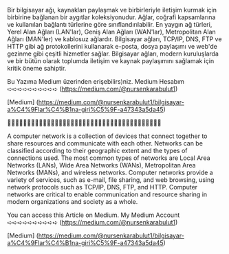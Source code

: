 Bir bilgisayar ağı, kaynakları paylaşmak ve birbirleriyle iletişim kurmak için birbirine bağlanan bir aygıtlar koleksiyonudur. Ağlar, coğrafi kapsamlarına ve kullanılan bağlantı türlerine göre sınıflandırılabilir. En yaygın ağ türleri, Yerel Alan Ağları (LAN'lar), Geniş Alan Ağları (WAN'lar), Metropolitan Alan Ağları (MAN'ler) ve kablosuz ağlardır. Bilgisayar ağları, TCP/IP, DNS, FTP ve HTTP gibi ağ protokollerini kullanarak e-posta, dosya paylaşımı ve web'de gezinme gibi çeşitli hizmetler sağlar. Bilgisayar ağları, modern kuruluşlarda ve bir bütün olarak toplumda iletişim ve kaynak paylaşımını sağlamak için kritik öneme sahiptir.

Bu Yazıma Medium üzerinden erişebilirs)niz.
Medium Hesabım ➪➪➪➪➪➪➪➪➪➪ (https://medium.com/@nursenkarabulut1)

[Medium] (https://medium.com/@nursenkarabulut1/bilgisayar-a%C4%9Flar%C4%B1na-giri%C5%9F-a47343a5da45)


🚀🚀🚀🚀🚀🚀🚀🚀🚀🚀🚀🚀🚀🚀🚀🚀🚀🚀🚀🚀🚀🚀🚀🚀🚀🚀🚀🚀🚀🚀🚀🚀🚀🚀🚀🚀🚀🚀🚀


A computer network is a collection of devices that connect together to share resources and communicate with each other. Networks can be classified according to their geographic extent and the types of connections used. The most common types of networks are Local Area Networks (LANs), Wide Area Networks (WANs), Metropolitan Area Networks (MANs), and wireless networks. Computer networks provide a variety of services, such as e-mail, file sharing, and web browsing, using network protocols such as TCP/IP, DNS, FTP, and HTTP. Computer networks are critical to enable communication and resource sharing in modern organizations and society as a whole.

You can access this Article on Medium.
My Medium Account ➪➪➪➪➪➪➪➪➪➪ (https://medium.com/@nursenkarabulut1)

[Medium] (https://medium.com/@nursenkarabulut1/bilgisayar-a%C4%9Flar%C4%B1na-giri%C5%9F-a47343a5da45)
